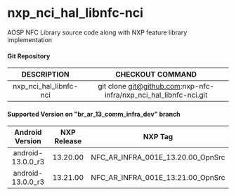 # nxp_nci_hal_libnfc-nci
AOSP NFC Library source code along with NXP feature library implementation

#### Git Repository

| DESCRIPTION        | CHECKOUT COMMAND          |
| :-------------: |:-------------:| 
| nxp_nci_hal_libnfc-nci | git clone git@github.com:nxp-nfc-infra/nxp_nci_hal_libnfc-nci.git |

#### Supported Version on "br_ar_13_comm_infra_dev" branch
| Android Version        | NXP Release          | NXP Tag  |
| :-------------: |:---------------------:| :-----:|
|  android-13.0.0_r3   | 13.20.00  |  NFC_AR_INFRA_001E_13.20.00_OpnSrc |
|  android-13.0.0_r3   | 13.21.00  |  NFC_AR_INFRA_001E_13.21.00_OpnSrc |





